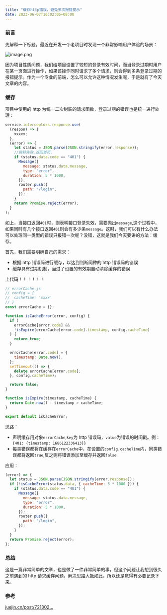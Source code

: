 ```yaml
---
title: "缓存http错误，避免多次报错提示"
date: 2023-06-07T16:02:05+08:00
---
```


### 前言

先解释一下标题，最近在开发一个老项目时发现一个非常影响用户体验的场景：

![image.png](https://p6-juejin.byteimg.com/tos-cn-i-k3u1fbpfcp/19e7e5d50aeb4df993fdadf1e15e5bde~tplv-k3u1fbpfcp-zoom-in-crop-mark:1512:0:0:0.awebp?)

因为项目性质问题，我们给项目设置了较短的登录有效时间，而当登录过期时用户在某一页面进行操作，如果该操作同时请求了多个请求，则会得到多条登录过期的报错提示。作为一个专业的前端，怎么可以允许这种情况发生呢，于是就有了今天文章的内容。

### 缓存

项目中使用的 http 为统一二次封装的请求函数，登录过期的错误也是统一进行处理：

```js
service.interceptors.response.use(
  (respon) => {
    xxxxx;
  },
  (error) => {
    let status = JSON.parse(JSON.stringify(error.response));
    //跳转失败,返回首页.
    if (status.data.code == "401") {
      Message({
        message: status.data.message,
        type: "error",
        duration: 5 * 1000,
      });
      router.push({
        path: "/login",
      });
    }
    return Promise.reject(error);
  }
);
```

如上，当接口返回`401`时，则表明接口登录失效，需要抛出`message`,这个过程中，如果同时有几个接口返回`401`则会有多少条`message`。这时，我们可以有什么办法可以处理同一类型的错误只报错一次呢？没错，这就是我们今天要讲的方法：缓存。

首先，我们需要明确自己的需求：

- 根据 http 错误码进行缓存，以达到判断同种的 http 错误码的错误
- 缓存具有过期机制，当过了设置的有效期自动清除缓存的错误

上代码！！！！！！

```js
// errorCache.js
// config = {
//  cacheTime: 'xxxx'
// }
const errorCache = {};

function isCacheError(error, config) {
  if (
    errorCache[error.code] &&
    !isExpire(errorCache[error.code].timestamp, config.cacheTime)
  ) {
    return true;
  }

  errorCache[error.code] = {
    timestamp: Date.now(),
  };
  setTimeout(() => {
    delete errorCache[error.code];
  }, config.cacheTime);

  return false;
}

function isExpire(timestamp, cacheTime) {
  return Date.now() - timestamp > cacheTime;
}

export default isCacheError;
```

思路：

- 声明缓存用对象`errorCache`,`key`为 http 错误码，`value`为错误的时间戳。例：`{401: {timestamp: 1686122336413}}`
- 每类错误都将在缓存在`errorCache`中，在设置的`config.cacheTime`内，同类错误都将返回`true`,反之则将错误添加至缓存并返回`false`

应用：

```js
(error) => {
  let status = JSON.parse(JSON.stringify(error.response));
  if (!isCacheError(status.data, { cacheTime: 5 * 1000 })) {
    if (status.data.code == "401") {
      Message({
        message: status.data.message,
        type: "error",
        duration: 5 * 1000,
      });
      router.push({
        path: "/login",
      });
    }
  }
  return Promise.reject(error);
};
```

### 总结

这是一篇非常简单的文章，也是做了一件非常简单的事，但这个问题让我想到很久之前遇到的 http 请求缓存问题，解决思路大抵如此，所以还是觉得有必要记录下来。

### 参考

[juejin.cn/post/721302…](https://juejin.cn/post/7213022785366491191)
